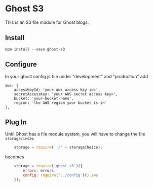 # Ghost S3

This is an S3 file module for Ghost blogs.



## Install

	npm install --save ghost-s3


## Configure

In your ghost config.js file under "development" and "production" add

	aws: {
	    accessKeyId: 'your aws access key id>',
	    secretAccessKey: 'your AWS secret access key>',
	    bucket: 'your-bucket-name',
	    region: 'the AWS region your bucket is in'
	},


## Plug In

Until Ghost has a file module system, you will have to change the file ```storage/index```

```javascript
	storage = require('./' + storageChoice);
```

becomes

```javascript
	storage = require('ghost-s3')({
	    errors: errors,
	    config: require('../config')().aws
	});
```


